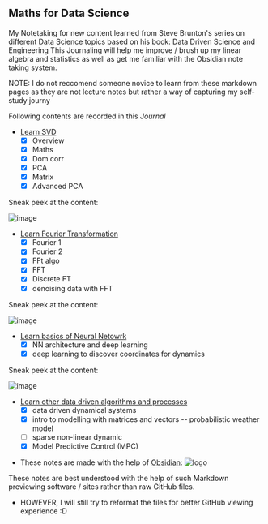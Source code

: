 ## Maths for Data Science
My Notetaking for new content learned from Steve Brunton's series on different Data Science topics based on his book: Data Driven Science and Engineering
This Journaling will help me improve / brush up my linear algebra and statistics as well as get me familiar with the Obsidian note taking system.

NOTE: I do not reccomend someone novice to learn from these markdown pages as they are not lecture notes but rather a way of capturing my self-study journy

Following contents are recorded in this *Journal*

- [Learn SVD](https://github.com/PUSH-YA/Maths_for_Data_Science_learning/blob/7f7cec8ddc39dd6d63a080530683479828d0be54/Learn%20SVD.md)
    - [x]  Overview
    - [x]  Maths
    - [x]  Dom corr
    - [x]  PCA
    - [x]  Matrix
    - [x]  Advanced PCA

Sneak peek at the content:

![image](https://github.com/PUSH-YA/Maths_for_Data_Science_learning/assets/91928008/3d72cc18-5c69-4b59-a3cb-48c779cef9e8)

        
- [Learn Fourier Transformation](https://github.com/PUSH-YA/Maths_for_Data_Science_learning/blob/7f7cec8ddc39dd6d63a080530683479828d0be54/Learn%20Fourier%20series.md)
    - [x]  Fourier 1
    - [x]  Fourier 2
    - [x]  FFt algo
    - [x]  FFT
    - [x]  Discrete FT
    - [x]  denoising data with FFT

 Sneak peek at the content:
 
![image](https://github.com/PUSH-YA/Maths_for_Data_Science_learning/assets/91928008/39a05694-804e-42ba-823c-a19423933fd2)
 
- [Learn basics of Neural Netowrk](https://github.com/PUSH-YA/Maths_for_Data_Science_learning/blob/7f7cec8ddc39dd6d63a080530683479828d0be54/Learn%20NN.md)
    - [x]  NN architecture and deep learning
    - [x]  deep learning to discover coordinates for dynamics

Sneak peek at the content:

![image](https://github.com/PUSH-YA/Maths_for_Data_Science_learning/assets/91928008/53ce2736-65bd-4d35-9337-79c2a9c68a38)

        
- [Learn other data driven algorithms and processes](https://github.com/PUSH-YA/Maths_for_Data_Science_learning/blob/7f7cec8ddc39dd6d63a080530683479828d0be54/data%20driven%20algorithms%20and%20coding.md)
    - [x]  data driven dynamical systems
    - [x]  intro to modelling with matrices and vectors -- probabilistic weather model
    - [ ]  sparse non-linear dynamic
    - [x] Model Predictive Control (MPC)

* These notes are made with the help of [Obsidian](https://obsidian.md/):
![logo](https://github.com/PUSH-YA/Maths_for_Data_Science_learning/assets/91928008/efd3cc0b-07dc-43ec-bbf8-4b6810bd12c2)

  
These notes are best understood with the help of such Markdown previewing software / sites rather than raw GitHub files.
* HOWEVER, I will still try to reformat the files for better GitHub viewing experience :D
